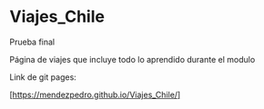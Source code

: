# Viajes_Chile
Prueba final

Página de viajes que incluye todo lo aprendido durante el modulo

Link de git pages: 

[https://mendezpedro.github.io/Viajes_Chile/]